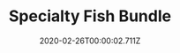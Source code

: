 ---
templateKey: blog-post
featuredpost: false
date: 2020-02-26T00:00:02.711Z
featuredimage: /img/Specialty_Fish_Bundle.png
title: Specialty Fish Bundle
description: Fish Tank
count: 4 out of 4
reward: Dish o The Sea (5)
tags:
  - Pufferfish
  - Ghostfish
  - Sandfish
  - Woodskip
  - bundles
  - Fish Tank
---